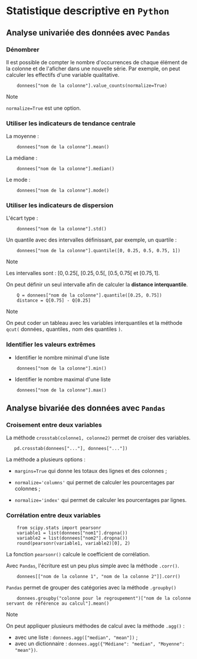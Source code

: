 # Statistique descriptive en `Python`

## Analyse univariée des données avec `Pandas`

### Dénombrer

Il est possible de compter le nombre d'occurrences de chaque élément de la colonne et de l'aficher dans une nouvelle série. Par exemple, on peut calculer les effectifs d'une variable qualitative.

```
    donnees["nom de la colonne"].value_counts(normalize=True)
```

> [!NOTE]
> `normalize=True` est une option.

### Utiliser les indicateurs de tendance centrale

La moyenne :

```
    donnees["nom de la colonne"].mean()
```

La médiane :

```
    donnees["nom de la colonne"].median()
```

Le mode :

```
    donnees["nom de la colonne"].mode()
```

### Utiliser les indicateurs de dispersion

L'écart type :

```
    donnees["nom de la colonne"].std()
```

Un quantile avec des intervalles définissant, par exemple, un quartile :

```
    donnees["nom de la colonne"].quantile([0, 0.25, 0.5, 0.75, 1])
```

> [!NOTE]
> Les intervalles sont : $\left[ 0, 0.25 \right[$, $\left[ 0.25, 0.5 \right[$, $\left[ 0.5, 0.75 \right[$ et $\left[ 0.75, 1 \right]$.

On peut définir un seul intervalle afin de calculer la **distance interquantile**.

```
    Q = donnees["nom de la colonne"].quantile([0.25, 0.75])
    distance = Q[0.75] - Q[0.25]
```

> [!NOTE]
> On peut coder un tableau avec les variables interquantiles et la méthode `qcut(` données`,` quantiles`,` nom des quantiles `)`.

### Identifier les valeurs extrêmes

- Identifier le nombre minimal d'une liste

```
    donnees["nom de la colonne"].min()
```

- Identifier le nombre maximal d'une liste

```
    donnees["nom de la colonne"].max()
```

## Analyse bivariée des données avec `Pandas`

### Croisement entre deux variables

La méthode `crosstab(colonne1, colonne2)` permet de croiser des variables.

```
   pd.crosstab(donnees["..."], donnees["..."]) 
```

La méthode a plusieurs options :

- `margins=True` qui donne les totaux des lignes et des colonnes ;

- `normalize='columns'` qui permet de calculer les pourcentages par colonnes ;

- `normalize='index'` qui permet de calculer les pourcentages par lignes.

### Corrélation entre deux variables

```
    from scipy.stats import pearsonr
    variable1 = list(donnees["nom1"].dropna())
    variable2 = list(donnees["nom2"].dropna())
    round(pearsonr(variable1, variable2)[0], 2)
```

La fonction `pearsonr()` calcule le coefficient de corrélation.

Avec `Pandas`, l'écriture est un peu plus simple avec la méthode `.corr()`.

```
    donnees[["nom de la colonne 1", "nom de la colonne 2"]].corr()
```

`Pandas` permet de grouper des catégories avec la méthode `.groupby()`

```
    donnees.groupby("colonne pour le regroupement")["nom de la colonne servant de référence au calcul"].mean()
```

> [!NOTE]
> On peut appliquer plusieurs méthodes de calcul avec la méthode `.agg()` :
> - avec une liste : `donnees.agg(["median", "mean"])` ;
> - avec un dictionnaire : `donnees.agg({"Médiane": "median", "Moyenne": "mean"})`.
